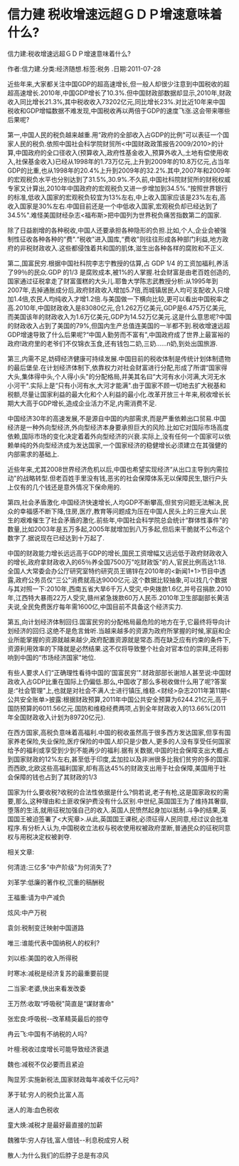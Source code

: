 # 信力建  税收增速远超ＧＤＰ增速意味着什么?    
    
信力建:税收增速远超ＧＤＰ增速意味着什么?    
作者:信力建.分类:经济随想.标签:税务 .日期:2011-07-28    
近些年来,大家都关注中国GDP的超高速增长,但一般人却很少注意到中国税收的超超高速增长.2010年,中国GDP增长了10.3%.但中国财政部数据却显示,2010年,财政收入同比增长21.3%,其中税收收入73202亿元,同比增长23%.对比近10年来中国税收和GDP增幅数据不难发现,中国税收再以两倍于GDP的速度飞涨.这会带来哪些后果呢?    
第一,中国人民的税负越来越重.用“政府的全部收入占GDP的比例"可以表征一个国家人民的税负.依照中国社会科学院财贸所<中国财政政策报告2009/2010>的计算,中国政府的全口径收入(预算收入,政府性基金收入,预算外收入,土地有偿使用收入,社保基金收入)已经从1998年的1.73万亿元,上升到2009年的10.8万亿元,占当年GDP的比重,也从1998年的20.4%上升到2009年的32.2%.其中,2007年和2009年的宏观税负水平也分别达到了31.5%,30.9%.不久前,中国社科院财贸所的财税权威专家又计算出,2010年中国政府的宏观税负又进一步增加到34.5%.“按照世界银行的标准,低收入国家的宏观税负较宜为13%左右,中上收入国家应该是23%左右,高收入国家是30%左右.中国目前还是一个中低收入国家,宏观税负却已经达到了34.5%".难怪美国财经杂志<福布斯>把中国列为世界税负痛苦指数第二的国家.    
除了日益剧增的各种税收,中国人还要承担各种隐形的负担.比如,个人,企业会被强制性征收各种各种的“费".“税收"进入国库,“费收"则往往形成各种部门利益,地方政府的非税财政收入.这些都侵蚀着共和国的肌体,滋生出各种各样的腐败和不正义.    
第二,国富民穷.根据中国社科院李志宁教授的估算,占 GDP 1/4 的工资加福利,养活了99％的民众.GDP 的1/3 是腐败成本,被1%的人掌握.社会财富是由老百姓创造的,国家通过征税拿走了财富蛋糕的大头儿.耶鲁大学陈志武教授分析:从1995年到2007年,去掉通胀成分后,政府财政收入增加5.7倍,而城镇居民人均可支配收入只增加1.4倍,农民人均纯收入才增1.2倍.与美国做一下横向比较,更可以看出中国税率之高.2010年,中国财政收入是83080亿元,合1.262万亿美元,GDP是6.475万亿美元,而美国该年的财政收入为1.6万亿美元,GDP为14.52万亿美元.这是什么意思呢?中国的财政收入占到了美国的79%,但国内生产总值连美国的一半都不到.税收增速远超GDP增速导致了什么后果呢?“中国人勤劳而不富有",中国政府成了世界上最富裕的政府!政府里的老爷们不仅锦衣玉食,还有钱包二奶,三奶......n奶,到处出国旅游.    
第三,内需不足,妨碍经济健康可持续发展.中国目前的税收体制是传统计划体制遗物的最后堡垒.在计划经济体制下,依靠权力对社会财富进行分配,形成了所谓“国家得大头,集体得中头,个人得小头"的分配格局,并美其名曰“大河有水小河满,大河无水小河干".实际上是“只有小河有水,大河才能满".由于国家不顾一切地去扩大税基和税额,尽量让国家利益的最大化和个人利益的最小化.改革开放三十年来,税收增长长期大大高于GDP增长,造成企业活力不足,内需消费不足.    
中国经济30年的高速发展,不是源自中国的内部需求,而是严重依赖出口贸易.中国经济是一种外向型经济,外向型经济本身要承担巨大的风险.比如它对国际市场高度依赖,国际市场的变化决定着着外向型经济的兴衰.实际上,没有任何一个国家可以依赖单纯的外向型经济成为发达国家,一个国家经济的稳健增长必须建立在其强健的内部需求的基础上.    
近些年来,尤其2008世界经济危机以后,中国也希望实现经济“从出口主导到内需拉动"的战略转型.但老百姓手里没有钱,恶劣的社会保障体系无以保障民生,银行户头上仅有的几个钱还是意外情况下保命用的.    
第四,社会矛盾激化.中国经济快速增长,人均GDP不断攀高,但贫穷问题无法解决,民众的幸福感不断下降,住房,医疗,教育等问题成为压在中国人民头上的三座大山.民生的艰难催生了社会矛盾的激化.前些年,中国社会科学院总会统计“群体性事件"的数量,比如2003年是五万多起,2005年就增加到八万多起,但后来干脆就不公布这个数字了.据说现在已经达到十万起了.    
中国的财政能力增长远远高于GDP的增长,国民工资增幅又远远低于政府财政收入的增长,政府拿财政收入的65％养全国7500万"吃财政饭"的人,官民比例高达1:18.全国人大常委会办公厅研究室特约研究员王锡锌在2010年的<新闻1+1>节目中透露,政府公务员仅“三公"消费就高达9000亿元.这个数据比较抽象,可以找几个数据与其对照一下:2010年,西南五省大旱6千万人受灾,中央拨款1.6亿,并号召捐款.2010年,江西特大暴雨22万人受灾,赣州紧急拨款60万人民币.2010年卫生部副部长黄洁夫说,全民免费医疗每年需1600亿,中国目前不具备这个经济实力.    
第五,向计划经济体制回归.国富民穷的分配格局最危险的地方在于,它最终将导向计划经济的回归.这绝不是危言耸听.当越来越多的资源为政府所掌握的时候,家庭和企业所能掌握的资源就越来越少,政府配置资源就是常态.而在缺乏应有约束的条件下,资源利用效率的下降就是必然结果.这不仅将导致整个社会对官本位的崇拜,还将影响到中国的“市场经济国家"地位.    
有些人要求人们“正确理性看待中国的'国富民穷’".财政部部长谢旭人甚至说:中国财政收入占GDP比重在国际上仍偏低.那么,中国收了那么多税收做什么用了呢?答案是:“社会管理"上,也就是对社会不满人士进行镇压,维稳.<财经>杂志2011年第11期<公共安全账单>披露:根据财政预算,2011年中国公共安全预算为6244.21亿元,高于国防预算的6011.56亿元.国防和维稳经费两项,占到全年财政收入的13.66%(2011年全国财政收入计划为89720亿元).    
在西方国家,高税负意味着高福利.中国的税收虽然高于很多西方发达国家,但享有国家养老保险,失业保险,医疗保险的中国人却只是少数人,更多的人没有享受任何国家给予的福利或享受到少到不能再少的福利.据有关数据,中国的社会保障支出大概占到国家财政的12%左右,甚至低于印度,孟加拉以及非洲很多比我们贫穷的多的国家.而西欧,北欧这些高福利国家,却有高达45%的财政支出用于社会保障,美国用于社会保障的钱也占到了其财政的1/3    
国家为什么要收税?收税的合法性依据是什么?倘若说,老子有枪,这是国家政权的需要,那么,这种理由和土匪收保护费没有什么区别.中世纪,英国国王为了维持其奢靡,堕落的生活,就用征税加强自己的收入.英国人民愤然起身加以抵制.斗争的结果,英国国王被迫签署了<大宪章>.从此,英国国王课税,必须征得人民同意,经过议会批准程序.有分析人认为,中国税收立法权与税收使用权被政府垄断,普通民众的征税同意权与用税决定权被剥夺.    
    
相关文章:    
何清涟:三亿多“中产阶级"为何消失了?    
刘革学:低廉的著作权,沉重的稿酬税    
王福重:请为中产减负    
炫风:中产万税    
袁剑:税制变迁映射中国道路    
唯三:谁能代表中国纳税人的权利?    
刘以栋:美国的收入所得税    
时寒冰:减税是经济复苏的最重要前提    
二当家:老婆,快出来看发改委    
王万然:收取“呼吸税"简直是“谋财害命"    
张宏良:呼吸税--改革精英最后的掠夺    
冉云飞:中国有不纳税的人吗?    
叶檀:税收过度增长可能导致经济衰退    
魏也:减税不仅必要而且紧迫    
陶显芳:实施新税法,国家财政每年减收千亿元吗?    
茅于轼:穷人的税负比富人高    
迷人的海:血色税收    
童大焕:减税才是最好最直接的加薪    
魏雅华:穷人存钱,富人借钱--利息税成穷人税    
散人:为什么我们的后脖子总是有凉风